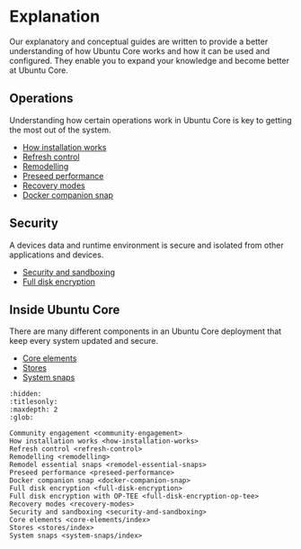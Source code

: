 # Explanation

Our explanatory and conceptual guides are written to provide a better understanding of how Ubuntu Core works and how it can be used and configured. They enable you to expand your knowledge and become better at Ubuntu Core.

## Operations

Understanding how certain operations work in Ubuntu Core is key to getting the most out of the system.

- [How installation works](how-installation-works)
- [Refresh control](refresh-control)
- [Remodelling](remodelling)
- [Preseed performance](preseed-performance)
- [Recovery modes](recovery-modes)
- [Docker companion snap](docker-companion-snap)

## Security

A devices data and runtime environment is secure and isolated from other applications and devices.

- [Security and sandboxing](security-and-sandboxing)
- [Full disk encryption](full-disk-encryption)

## Inside Ubuntu Core

There are many different components in an Ubuntu Core deployment that keep every system updated and secure.

- [Core elements](core-elements/index)
- [Stores](stores/index)
- [System snaps](system-snaps/index)


```{toctree}
:hidden:
:titlesonly:
:maxdepth: 2
:glob:

Community engagement <community-engagement>
How installation works <how-installation-works>
Refresh control <refresh-control>
Remodelling <remodelling>
Remodel essential snaps <remodel-essential-snaps>
Preseed performance <preseed-performance>
Docker companion snap <docker-companion-snap>
Full disk encryption <full-disk-encryption>
Full disk encryption with OP-TEE <full-disk-encryption-op-tee>
Recovery modes <recovery-modes>
Security and sandboxing <security-and-sandboxing>
Core elements <core-elements/index>
Stores <stores/index>
System snaps <system-snaps/index>

